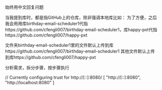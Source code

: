 始终用中文回复问题

当我提到库时，都是指GitHub上的仓库，除非强调本地库比如：
为了方便，之后我会用用库birthday-email-scheduler1代指https://github.com/cfengli007/birthday-email-scheduler1，库happy-pxt代指https://github.com/cfengli007/happy-pxt

文件夹birthday-email-scheduler1里的文件默认上传到库https://github.com/cfengli007/birthday-email-scheduler1
其他文件默认上传到库https://github.com/cfengli007/happy-pxt

分析需求，拆分步骤，按步骤执行

// Currently configuring trust for http://[::]:8080/
[
	"http://[::]:8080",
	"http://localhost:8080"
]